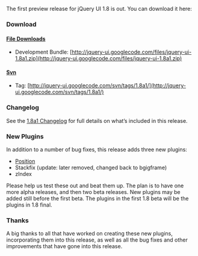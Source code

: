 The first preview release for jQuery UI 1.8 is out. You can download it
here:

### Download

#### [File Downloads](http://code.google.com/p/jquery-ui/downloads/list)

-   Development Bundle:
    [http://jquery-ui.googlecode.com/files/jquery-ui-1.8a1.zip](http://jquery-ui.googlecode.com/files/jquery-ui-1.8a1.zip)

#### [Svn](http://code.google.com/p/jquery-ui/source/checkout)

-   Tag:
    [http://jquery-ui.googlecode.com/svn/tags/1.8a1/](http://jquery-ui.googlecode.com/svn/tags/1.8a1/)

### Changelog

See the [1.8a1 Changelog](http://jqueryui.com/docs/Changelog/1.8a1) for
full details on what’s included in this release.

### New Plugins

In addition to a number of bug fixes, this release adds three new
plugins:

-   [Position](http://wiki.jqueryui.com/Position)
-   Stackfix (update: later removed, changed back to bgigframe)
-   zIndex

Please help us test these out and beat them up. The plan is to have one
more alpha releases, and then two beta releases. New plugins may be
added still before the first beta. The plugins in the first 1.8 beta
will be the plugins in 1.8 final.

### Thanks

A big thanks to all that have worked on creating these new plugins,
incorporating them into this release, as well as all the bug fixes and
other improvements that have gone into this release.

